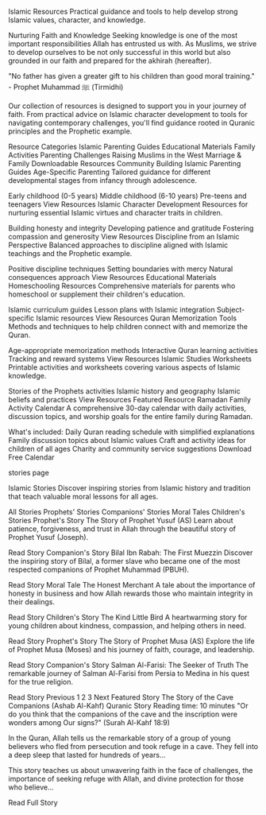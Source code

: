 Islamic Resources
Practical guidance and tools to help develop strong Islamic values, character, and knowledge.

Nurturing Faith and Knowledge
Seeking knowledge is one of the most important responsibilities Allah has entrusted us with. As Muslims, we strive to develop ourselves to be not only successful in this world but also grounded in our faith and prepared for the akhirah (hereafter).

"No father has given a greater gift to his children than good moral training." - Prophet Muhammad ﷺ (Tirmidhi)

Our collection of resources is designed to support you in your journey of faith. From practical advice on Islamic character development to tools for navigating contemporary challenges, you'll find guidance rooted in Quranic principles and the Prophetic example.

Resource Categories
Islamic Parenting Guides
Educational Materials
Family Activities
Parenting Challenges
Raising Muslims in the West
Marriage & Family
Downloadable Resources
Community Building
Islamic Parenting Guides
Age-Specific Parenting
Tailored guidance for different developmental stages from infancy through adolescence.

Early childhood (0-5 years)
Middle childhood (6-10 years)
Pre-teens and teenagers
View Resources
Islamic Character Development
Resources for nurturing essential Islamic virtues and character traits in children.

Building honesty and integrity
Developing patience and gratitude
Fostering compassion and generosity
View Resources
Discipline from an Islamic Perspective
Balanced approaches to discipline aligned with Islamic teachings and the Prophetic example.

Positive discipline techniques
Setting boundaries with mercy
Natural consequences approach
View Resources
Educational Materials
Homeschooling Resources
Comprehensive materials for parents who homeschool or supplement their children's education.

Islamic curriculum guides
Lesson plans with Islamic integration
Subject-specific Islamic resources
View Resources
Quran Memorization Tools
Methods and techniques to help children connect with and memorize the Quran.

Age-appropriate memorization methods
Interactive Quran learning activities
Tracking and reward systems
View Resources
Islamic Studies Worksheets
Printable activities and worksheets covering various aspects of Islamic knowledge.

Stories of the Prophets activities
Islamic history and geography
Islamic beliefs and practices
View Resources
Featured Resource
Ramadan Family Activity Calendar
A comprehensive 30-day calendar with daily activities, discussion topics, and worship goals for the entire family during Ramadan.

What's included:
Daily Quran reading schedule with simplified explanations
Family discussion topics about Islamic values
Craft and activity ideas for children of all ages
Charity and community service suggestions
Download Free Calendar



stories page

Islamic Stories
Discover inspiring stories from Islamic history and tradition that teach valuable moral lessons for all ages.

All Stories
Prophets' Stories
Companions' Stories
Moral Tales
Children's Stories
Prophet's Story
The Story of Prophet Yusuf (AS)
Learn about patience, forgiveness, and trust in Allah through the beautiful story of Prophet Yusuf (Joseph).

Read Story
Companion's Story
Bilal Ibn Rabah: The First Muezzin
Discover the inspiring story of Bilal, a former slave who became one of the most respected companions of Prophet Muhammad (PBUH).

Read Story
Moral Tale
The Honest Merchant
A tale about the importance of honesty in business and how Allah rewards those who maintain integrity in their dealings.

Read Story
Children's Story
The Kind Little Bird
A heartwarming story for young children about kindness, compassion, and helping others in need.

Read Story
Prophet's Story
The Story of Prophet Musa (AS)
Explore the life of Prophet Musa (Moses) and his journey of faith, courage, and leadership.

Read Story
Companion's Story
Salman Al-Farisi: The Seeker of Truth
The remarkable journey of Salman Al-Farisi from Persia to Medina in his quest for the true religion.

Read Story
Previous
1
2
3
Next
Featured Story
The Story of the Cave Companions (Ashab Al-Kahf)
Quranic Story Reading time: 10 minutes
"Or do you think that the companions of the cave and the inscription were wonders among Our signs?" (Surah Al-Kahf 18:9)

In the Quran, Allah tells us the remarkable story of a group of young believers who fled from persecution and took refuge in a cave. They fell into a deep sleep that lasted for hundreds of years...

This story teaches us about unwavering faith in the face of challenges, the importance of seeking refuge with Allah, and divine protection for those who believe...

Read Full Story